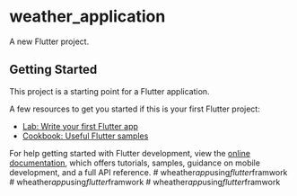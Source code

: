 # weather_application

A new Flutter project.

## Getting Started

This project is a starting point for a Flutter application.

A few resources to get you started if this is your first Flutter project:

- [Lab: Write your first Flutter app](https://docs.flutter.dev/get-started/codelab)
- [Cookbook: Useful Flutter samples](https://docs.flutter.dev/cookbook)

For help getting started with Flutter development, view the
[online documentation](https://docs.flutter.dev/), which offers tutorials,
samples, guidance on mobile development, and a full API reference.
#   w h e a t h e r _ a p p _ u s i n g _ f l u t t e r _ f r a m w o r k  
 #   w h e a t h e r _ a p p _ u s i n g _ f l u t t e r _ f r a m w o r k  
 #   w h e a t h e r _ a p p _ u s i n g _ f l u t t e r _ f r a m w o r k  
 